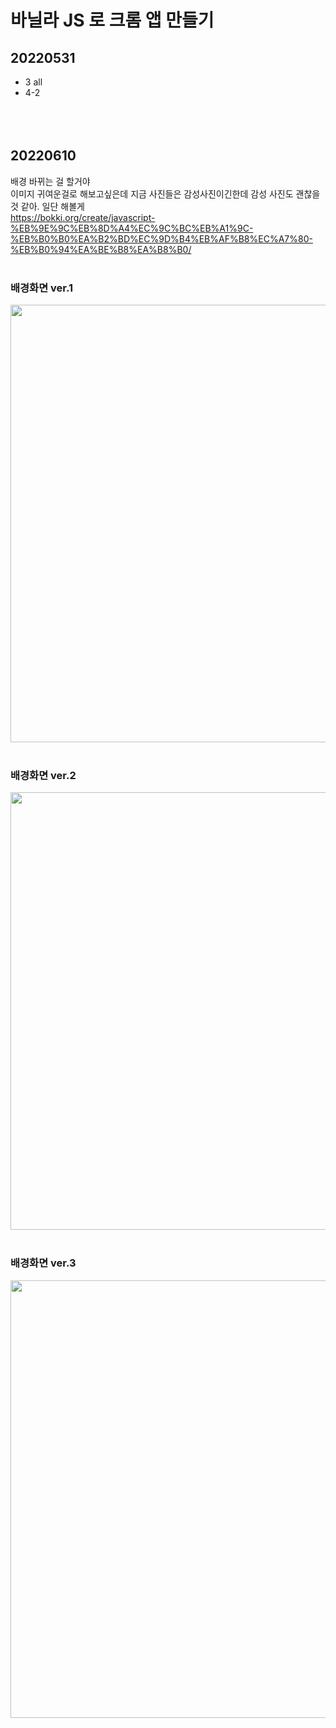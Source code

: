 # 바닐라 JS 로 크롬 앱 만들기
## 20220531
* 3 all <br>
* 4-2 <br><br><br><br>


## 20220610
배경 바뀌는 걸 할거야 <br>
이미지 귀여운걸로 해보고싶은데 지금 사진들은 감성사진이긴한데 감성 사진도 괜찮을 것 같아. 일단 해볼게<br>
https://bokki.org/create/javascript-%EB%9E%9C%EB%8D%A4%EC%9C%BC%EB%A1%9C-%EB%B0%B0%EA%B2%BD%EC%9D%B4%EB%AF%B8%EC%A7%80-%EB%B0%94%EA%BE%B8%EA%B8%B0/ <br><br>
### 배경화면 ver.1 <br>
<img src="https://user-images.githubusercontent.com/76997276/172882114-70c78e06-e177-4040-bda9-4717193698d1.png" width=700><br><br>
### 배경화면 ver.2 <br>
<img src="https://user-images.githubusercontent.com/76997276/172882348-869d8a0f-9634-4fa8-a54b-24c37f7bfde9.png" width=700><br><br>
### 배경화면 ver.3 <br>
<img src="https://user-images.githubusercontent.com/76997276/172882480-1fa3f656-9d6b-48c0-9e19-7994a8e2fddf.png" width=700><br><br>
